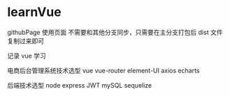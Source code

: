 # learnVue

githubPage 使用页面 不需要和其他分支同步，只需要在主分支打包后 dist 文件复制过来即可

记录 vue 学习

电商后台管理系统技术选型
vue
vue-router
element-UI
axios
echarts

后端技术选型
node
express
JWT
mySQL
sequelize
